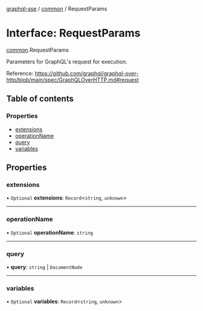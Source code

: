 [graphql-sse](../README.md) / [common](../modules/common.md) / RequestParams

# Interface: RequestParams

[common](../modules/common.md).RequestParams

Parameters for GraphQL's request for execution.

Reference: https://github.com/graphql/graphql-over-http/blob/main/spec/GraphQLOverHTTP.md#request

## Table of contents

### Properties

- [extensions](common.RequestParams.md#extensions)
- [operationName](common.RequestParams.md#operationname)
- [query](common.RequestParams.md#query)
- [variables](common.RequestParams.md#variables)

## Properties

### extensions

• `Optional` **extensions**: `Record`<`string`, `unknown`\>

___

### operationName

• `Optional` **operationName**: `string`

___

### query

• **query**: `string` \| `DocumentNode`

___

### variables

• `Optional` **variables**: `Record`<`string`, `unknown`\>
